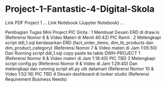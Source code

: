 # Project-1-Fantastic-4-Digital-Skola
Link PDF Project 1 ... 
Link Notebook (Jupyter Notebook) ...

Pembagian Tugas Mini Project
PIC Ginta : 1 Membuat Desain ERD di draw.io (Referensi Nomor 6 & Video Materi di Menit 40:42)
PIC Ramli : 2 Melengkapi script ddl_1.sql berdasarkan ERD (fact_order_items, dim_tb_products dan dim_product_category) (Referensi Nomor 7 & Video materi di Jam 1:05:50) 
   Dan Running script ddl_1.sql copy paste ke table DWH-PROJECT 1 (Referensi Nomor 8 & Video materi di Jam 1:18:40)
PIC TBD
3 Melengkapi script config.py (Referensi Nomor 9 & Video di Jam 1:29:40)
   Dan melengkapi  dan running script etl.py utk datamart (Referensi Nomor 10 & Video 1:52:16)
PIC TBD
4 Desain dashboard di looker studio (Referensi Requirement Business Needs)
